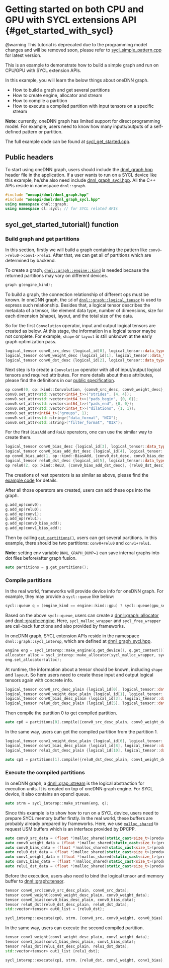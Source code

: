 # Getting started on both CPU and GPU with SYCL extensions API {#get_started_with_sycl}

@warning
This tutorial is deprecated due to the programming model changes and will be
removed soon, please refer to
[sycl_simple_pattern.cpp](../examples/cpp/src/sycl_simple_pattern.cpp) for
latest version.

This is an example to demonstrate how to build a simple graph and run on CPU/GPU
with SYCL extension APIs.

In this example, you will learn the below things about oneDNN graph.

- How to build a graph and get several partitions
- How to create engine, allocator and stream
- How to compile a partition
- How to execute a compiled partition with input tensors on a specific stream

**Note**: currently, oneDNN graph has limited support for direct programming
model. For example, users need to know how many inputs/outputs of a self-defined
pattern or partition.

The full example code can be found at [sycl_get_started.cpp](../examples/cpp/src/sycl_get_started.cpp).

## Public headers

To start using oneDNN graph, users should include the
[dnnl_graph.hpp](../include/oneapi/dnnl/dnnl_graph.hpp) header file in the
application. If a user wants to run on a SYCL device like this example, he/she
also need include
[dnnl_graph_sycl.hpp](../include/oneapi/dnnl/dnnl_graph_sycl.hpp). All the C++
APIs reside in namespace `dnnl::graph`.

~~~cpp
#include "oneapi/dnnl/dnnl_graph.hpp"
#include "oneapi/dnnl/dnnl_graph_sycl.hpp"
using namespace dnnl::graph;
using namespace cl::sycl; // for SYCL related APIs
~~~

## sycl_get_started_tutorial() function

### Build graph and get partitions

In this section, firstly we will build a graph containing the pattern like
`conv0->relu0->conv1->relu1`. After that, we can get all of partitions which are
determined by backend.

To create a graph,
[`dnnl::graph::engine::kind`](../include/oneapi/dnnl/dnnl_graph.hpp#L102) is
needed because the returned partitions may vary on different devices.

~~~cpp
graph g(engine_kind);
~~~

To build a graph, the connection relationship of different ops must be known. In
oneDNN graph, the `id` of
[`dnnl::graph::logical_tensor`](../include/oneapi/dnnl/dnnl_graph.hpp#L290) is
used to express such relationship. Besides that, a logical tensor describes the
metadata of a tensor, like element data type, number of dimensions, size for
each dimension (shape), layout, and the total size of the data.

So for the first `Convolution` operator, input and output logical tensors are
created as below. At this stage, the information in a logical tensor maybe not
complete. For example, `shape` or `layout` is still unknown at the early graph
optimization pass.

~~~cpp
logical_tensor conv0_src_desc {logical_id[0], logical_tensor::data_type::f32, input_dims, logical_tensor::layout_type::undef};
logical_tensor conv0_weight_desc {logical_id[1], logical_tensor::data_type::f32, weight_dims,logical_tensor::layout_type::undef};
logical_tensor conv0_dst_desc {logical_id[2], logical_tensor::data_type::f32, dst_dims, logical_tensor::layout_type::undef};
~~~

Next step is to create a `Convolution` operator with all of input/output logical
tensors and required attributes. For more details about these attributes, please
find the definitions in our
[public specification](https://spec.oneapi.com/onednn-graph/latest/ops/convolution/Convolution_1.html).

~~~cpp
op conv0(0, op::kind::Convolution, {conv0_src_desc, conv0_weight_desc}, {conv0_dst_desc}, "conv0");
conv0.set_attr<std::vector<int64_t>>("strides", {4, 4});
conv0.set_attr<std::vector<int64_t>>("pads_begin", {0, 0});
conv0.set_attr<std::vector<int64_t>>("pads_end", {0, 0});
conv0.set_attr<std::vector<int64_t>>("dilations", {1, 1});
conv0.set_attr<int64_t>("groups", 1);
conv0.set_attr<std::string>("data_format", "NCX");
conv0.set_attr<std::string>("filter_format", "OIX");
~~~

For the first `BiasAdd` and `ReLU` operators, one can use the similar way to
create them.

~~~cpp
logical_tensor conv0_bias_desc {logical_id[3], logical_tensor::data_type::f32, bias_dims, logical_tensor::layout_type::undef};
logical_tensor conv0_bias_add_dst_desc {logical_id[4], logical_tensor::data_type::f32, dst_dims, logical_tensor::layout_type::undef};
op conv0_bias_add(1, op::kind::BiasAdd, {conv0_dst_desc, conv0_bias_desc}, {conv0_bias_add_dst_desc}, "conv0_bias_add");
logical_tensor relu0_dst_desc {logical_id[5], logical_tensor::data_type::f32, dst_dims, logical_tensor::layout_type::undef};
op relu0(2, op::kind::ReLU, {conv0_bias_add_dst_desc}, {relu0_dst_desc}, "relu0");
~~~

The creations of rest operators is as similar as above, please find the
[example code](../examples/cpp/src/sycl_get_started.cpp#L141) for details.

After all those operators are created, users can add these ops into the graph.

~~~cpp
g.add_op(conv0);
g.add_op(relu0);
g.add_op(conv1);
g.add_op(relu1);
g.add_op(conv0_bias_add);
g.add_op(conv1_bias_add);
~~~

Then by calling [`get_partitions()`](../include/oneapi/dnnl/dnnl_graph.hpp#L1287),
users can get several partitions. In this example, there should be two
partitions: `conv0+relu0` and `conv1+relu1`.

**Note**: setting env variable `DNNL_GRAPH_DUMP=1` can save internal graphs into
dot files before/after graph fusion.

~~~cpp
auto partitions = g.get_partitions();
~~~

### Compile partitions

In the real world, frameworks will provide device info for oneDNN graph. For
example, they may provide a `sycl::queue` like below:

~~~cpp
sycl::queue q = (engine_kind == engine::kind::gpu) ? sycl::queue(gpu_selector {}) : sycl::queue(cpu_selector {});
~~~

Based on the above `sycl::queue`, users can create a
[dnnl::graph::allocator](../include/oneapi/dnnl/dnnl_graph.hpp#L45) and
[dnnl::graph::engine](../include/oneapi/dnnl/dnnl_graph.hpp#L97). Here,
`sycl_malloc_wrapper` and `sycl_free_wrapper` are call-back functions and
also provided by frameworks.

In oneDNN graph, SYCL extension APIs reside in the namespace
`dnnl::graph::sycl_interop`, which are defined at
[dnnl_graph_sycl.hpp](../include/oneapi/dnnl/dnnl_graph_sycl.hpp).

~~~cpp
engine eng = sycl_interop::make_engine(q.get_device(), q.get_context());
allocator alloc = sycl_interop::make_allocator(sycl_malloc_wrapper, sycl_free_wrapper);
eng.set_allocator(alloc);
~~~

At runtime, the information about a tensor should be known, including `shape`
and `layout`. So here users need to create those input and output logical
tensors again with concrete info.

~~~cpp
logical_tensor conv0_src_desc_plain {logical_id[0], logical_tensor::data_type::f32, input_dims, logical_tensor::layout_type::strided};
logical_tensor conv0_weight_desc_plain {logical_id[1], logical_tensor::data_type::f32, weight_dims, logical_tensor::layout_type::strided};
logical_tensor conv0_bias_desc_plain {logical_id[3], logical_tensor::data_type::f32, bias_dims, logical_tensor::layout_type::strided};
logical_tensor relu0_dst_desc_plain {logical_id[5], logical_tensor::data_type::f32, dst_dims, logical_tensor::layout_type::strided};
~~~

Then compile the partition 0 to get compiled partition.

~~~cpp
auto cp0 = partitions[0].compile({conv0_src_desc_plain, conv0_weight_desc_plain, conv0_bias_desc_plain}, {relu0_dst_desc_plain}, eng);
~~~

In the same way, users can get the compiled partition from the partition 1.

~~~cpp
logical_tensor conv1_weight_desc_plain {logical_id[6], logical_tensor::data_type::f32, weight1_dims, logical_tensor::layout_type::strided};
logical_tensor conv1_bias_desc_plain {logical_id[8], logical_tensor::data_type::f32, bias1_dims, logical_tensor::layout_type::strided};
logical_tensor relu1_dst_desc_plain {logical_id[10], logical_tensor::data_type::f32, dst1_dims, logical_tensor::layout_type::strided};

auto cp1 = partitions[1].compile({relu0_dst_desc_plain, conv1_weight_desc_plain, conv1_bias_desc_plain}, {relu1_dst_desc_plain}, eng);
~~~

### Execute the compiled partitions

In oneDNN graph, a [dnnl::grap::stream](../include/oneapi/dnnl/dnnl_graph.hpp#L239)
is the logical abstraction for execution units. It is created on top of oneDNN
graph engine. For SYCL device, it also contains an opencl queue.

~~~cpp
auto strm = sycl_interop::make_stream(eng, q);
~~~

Since this example is to show how to run on a SYCL device, users need to prepare
SYCL memory buffer firstly. In the real world, these buffers are probably
already prepared by frameworks. Here, we use
[`malloc_shared`](https://docs.oneapi.com/versions/latest/dpcpp/iface/usm-malloc.html#sycl-malloc-shared)
to request USM buffers which is an interface provided by DPCPP.

~~~cpp
auto conv0_src_data = (float *)malloc_shared(static_cast<size_t>(product(input_dims)) * sizeof(float), q.get_device(), q.get_context());
auto conv0_weight_data = (float *)malloc_shared(static_cast<size_t>(product(weight_dims)) * sizeof(float), q.get_device(), q.get_context());
auto conv0_bias_data = (float *)malloc_shared(static_cast<size_t>(product(bias_dims)) * sizeof(float), q.get_device(), q.get_context());
auto relu0_dst_data = (float *)malloc_shared(static_cast<size_t>(product(dst_dims)) * sizeof(float), q.get_device(), q.get_context());
auto conv1_weight_data = (float *)malloc_shared(static_cast<size_t>(product(weight1_dims)) * sizeof(float), q.get_device(), q.get_context());
auto conv1_bias_data = (float *)malloc_shared(static_cast<size_t>(product(bias1_dims)) * sizeof(float), q.get_device(), q.get_context());
auto relu1_dst_data = (float *)malloc_shared(static_cast<size_t>(product(dst1_dims)) * sizeof(float), q.get_device(), q.get_context());
~~~

Before the execution, users also need to bind the logical tensor and memory
buffer to [dnnl::graph::tensor](../include/oneapi/dnnl/dnnl_graph.hpp#L542).

~~~cpp
tensor conv0_src(conv0_src_desc_plain, conv0_src_data);
tensor conv0_weight(conv0_weight_desc_plain, conv0_weight_data);
tensor conv0_bias(conv0_bias_desc_plain, conv0_bias_data);
tensor relu0_dst(relu0_dst_desc_plain, relu0_dst_data);
std::vector<tensor> out0_list = {relu0_dst};

sycl_interop::execute(cp0, strm, {conv0_src, conv0_weight, conv0_bias}, out0_list);
~~~

In the same way, users can execute the second compiled partition.

~~~cpp
tensor conv1_weight(conv1_weight_desc_plain, conv1_weight_data);
tensor conv1_bias(conv1_bias_desc_plain, conv1_bias_data);
tensor relu1_dst(relu1_dst_desc_plain, relu1_dst_data);
std::vector<tensor> out1_list {relu1_dst};

sycl_interop::execute(cp1, strm, {relu0_dst, conv1_weight, conv1_bias}, out1_list);
~~~
